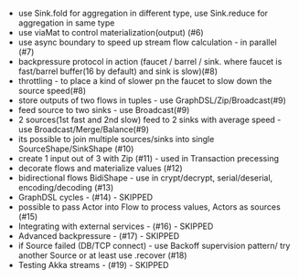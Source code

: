 - use Sink.fold for aggregation in different type, use Sink.reduce for aggregation in same type
- use viaMat to control materialization(output) (#6)
- use async boundary to speed up stream flow calculation - in parallel (#7)
- backpressure protocol in action (faucet / barrel / sink. where faucet is fast/barrel buffer(16 by default) and sink is slow)(#8)
- throttling - to place a kind of slower pn the faucet to slow down the source speed(#8)
- store outputs of two flows in tuples - use GraphDSL/Zip/Broadcast(#9) 
- feed source to two sinks - use Broadcast(#9) 
- 2 sources(1st fast and 2nd slow) feed to 2 sinks with average speed - use Broadcast/Merge/Balance(#9)
- its possible to join multiple sources/sinks into single SourceShape/SinkShape (#10)
- create 1 input out of 3 with Zip (#11) - used in Transaction precessing
- decorate flows and materialize values (#12)
- bidirectional flows BidiShape - use in crypt/decrypt, serial/deserial, encoding/decoding (#13)
- GraphDSL cycles - (#14) - SKIPPED
- possible to pass Actor into Flow to process values, Actors as sources  (#15)
- Integrating with external services - (#16) - SKIPPED
- Advanced backpressure - (#17) - SKIPPED
- if Source failed (DB/TCP connect) - use Backoff supervision pattern/ try another Source or at least use .recover (#18)
- Testing Akka streams - (#19) - SKIPPED
